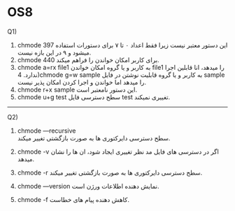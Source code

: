 # OS8
Q1)
1) chmode 397
اين دستور معتبر نيست زيرا فقط اعداد ٠ تا ٧ براى دستورات استفاده ميشود و ٩ در اين بازه نيست.
2) chmode 440
براى كاربر امكان خواندن را فراهم ميكند.
3) chmode a=rx file1
به كاربر و يا گروه امكان خواندن file1 را ميدهد، انا قابلين اجرا ندارد.
4)chmode g=w sample
به كاربر و يا گروه قابليت نوشتن در فايل sample را ميدهد اما خواندن و اجرا كردن امكان پذير نيست.
5) chmode r+x sample
اين دستور نامعتبر است.
6) chmode u+g test
سطح دسترسى فايل test تغييرى نميكند.
********************************************************************
Q2)
1) chmode —recursive  
سطح دسترسى دايركتورى ها به صورت بازگشتى تغيير ميكند.

2) chmode -v
اگر در دسترسى هاى فايل مد نظر تغييرى ايجاد شود، ان ها را نشان ميدهد.

3) chmode -r
سطح دسترسى دايركتورى ها به صورت بازگشتى تغيير ميكند.

4) chmode —version
نمايش دهنده اطلاعات ورژن است.

5) chmode -f
كاهش دهنده پيام هاى خطاست.
